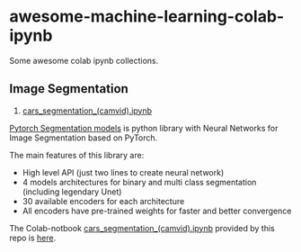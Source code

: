 # awesome-machine-learning-colab-ipynb

Some awesome colab ipynb collections.

## Image Segmentation

1. [cars_segmentation_(camvid).ipynb](./Segmentation/cars_segmentation_(camvid).ipynb)

[Pytorch Segmentation models](https://github.com/qubvel/segmentation_models.pytorch) is python library with Neural Networks for Image Segmentation based on PyTorch.

The main features of this library are:

- High level API (just two lines to create neural network)
- 4 models architectures for binary and multi class segmentation (including legendary Unet)
- 30 available encoders for each architecture
- All encoders have pre-trained weights for faster and better convergence

The Colab-notbook [cars_segmentation_(camvid).ipynb](./Segmentation/cars_segmentation_(camvid).ipynb) provided by this repo is [here](https://github.com/qubvel/segmentation_models.pytorch/blob/master/examples/cars%20segmentation%20(camvid).ipynb).